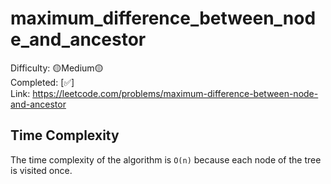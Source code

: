 # maximum_difference_between_node_and_ancestor

Difficulty: 🟡Medium🟡 \
Completed: [✅] \
Link: https://leetcode.com/problems/maximum-difference-between-node-and-ancestor


## Time Complexity 
The time complexity of the algorithm is `O(n)` because each node of the tree is visited once.